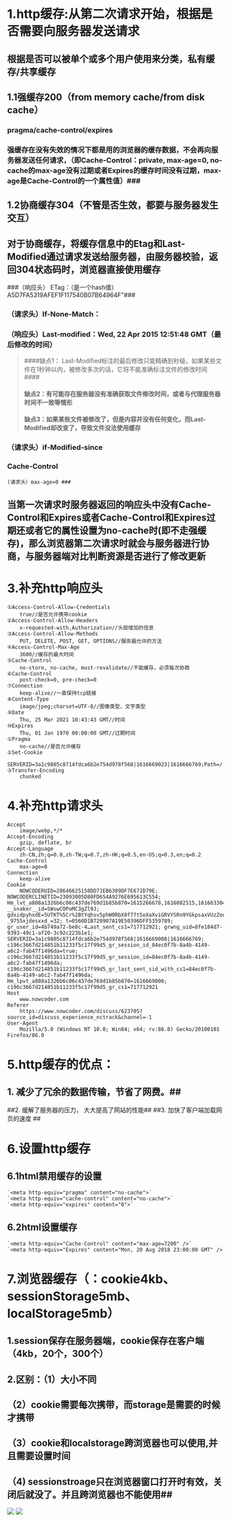 # 1.http缓存:从第二次请求开始，根据是否需要向服务器发送请求 #
## 根据是否可以被单个或多个用户使用来分类，私有缓存/共享缓存 ##
## 1.1强缓存200（from memory cache/from disk cache） ##
### pragma/cache-control/expires ###
### 强缓存在没有失效的情况下都是用的浏览器的缓存数据，不会再向服务器发送任何请求，（即Cache-Control：private, max-age=0, no-cache的max-age没有过期或者Expires的缓存时间没有过期，max-age是Cache-Control的一个属性值）###
## 1.2协商缓存304（不管是否生效，都要与服务器发生交互） ##
## 对于协商缓存，将缓存信息中的Etag和Last-Modified通过请求发送给服务器，由服务器校验，返回304状态码时，浏览器直接使用缓存 ##
###（响应头） ETag：（是一个hash值）A5D7FA5319AFEF1F117540B07B64964F"###
### （请求头）If-None-Match：  ###
### （响应头）Last-modified：Wed, 22 Apr 2015 12:51:48 GMT（最后修改的时间） ###
> ####缺点1： Last-Modified标注的最后修改只能精确到秒级，如果某些文件在1秒钟以内，被修改多次的话，它将不能准确标注文件的修改时间 ####
> #### 缺点2：有可能存在服务器没有准确获取文件修改时间，或者与代理服务器时间不一致等情形 ####
> #### 缺点3：如果某些文件被修改了，但是内容并没有任何变化，而Last-Modified却改变了，导致文件没法使用缓存 ####
### （请求头）if-Modified-since ###
### Cache-Control
	(请求头）max-age=0 ###

## 当第一次请求时服务器返回的响应头中没有Cache-Control和Expires或者Cache-Control和Expires过期还或者它的属性设置为no-cache时(即不走强缓存)，那么浏览器第二次请求时就会与服务器进行协商，与服务器端对比判断资源是否进行了修改更新 ##
# 3.补充http响应头 #
	①Access-Control-Allow-Credentials
		true//是否允许携带cookie
	②Access-Control-Allow-Headers
		x-requested-with,Authorization//头部增加的信息
	③Access-Control-Allow-Methods
		PUT, DELETE, POST, GET, OPTIONS//服务器允许的方法
	④Access-Control-Max-Age
		3600//缓存的最大时间
	⑤Cache-Control
		no-store, no-cache, must-revalidate//不能缓存，必须每次协商
	⑥Cache-Control
		post-check=0, pre-check=0
	⑦Connection
		keep-alive//一直保持tcp链接
	⑧Content-Type
		image/jpeg;charset=UTF-8//图像类型，文字类型
	⑨Date
		Thu, 25 Mar 2021 10:43:43 GMT//时间
	⑩Expires
		Thu, 01 Jan 1970 00:00:00 GMT//过期时间
	①Pragma
		no-cache//是否允许缓存
	②Set-Cookie
		SERVERID=3a1c9805c8714fdca6b2e754d978f568|1616669023|1616666769;Path=/
	③Transfer-Encoding
		chunked
# 4.补充http请求头 #
	Accept
		image/webp,*/*
	Accept-Encoding
		gzip, deflate, br
	Accept-Language
		zh-CN,zh;q=0.8,zh-TW;q=0.7,zh-HK;q=0.5,en-US;q=0.3,en;q=0.2
	Cache-Control
		max-age=0
	Connection
		keep-alive
	Cookie
		NOWCODERUID=28646625158DD71EB6309DF7E671D79E; NOWCODERCLINETID=23093005D80FD654A9276E695613C554; Hm_lvt_a808a1326b6c06c437de769d1b85b870=1615266678,1616082515,1616633043,1616666775; __snaker__id=SWswCOPoMC3gZl9J; gdxidpyhxdE=5UTKT%5Cr%2BtYqhsv5phW0RbX0f77t5oXaXviGRVYSRn9YGkpsaxVUzZoov%5CItkXnp%2BSHCYVI3LDCMypsp4fqaGDR2huuirvit74yD3CYMsxSnQXR3%2BQxnhI%2BUlVkPDug2UfQqC2Cz18gyZpEVpuHwOcLmp8RkqVkCjAKhUGtEAnZ7CoqPs%3A1610367551633; _9755xjdesxxd_=32; t=0560D1B720907A19E50396DFF5359789; gr_user_id=4b749a72-be8c-4…ast_sent_cs1=717712921; grwng_uid=8fe184d7-9393-49c1-af20-3c92c223b1e1; SERVERID=3a1c9805c8714fdca6b2e754d978f568|1616669008|1616666769; c196c3667d214851b11233f5c17f99d5_gr_session_id_84ec0f7b-8a4b-4149-a6c2-fab47f1496da=true; c196c3667d214851b11233f5c17f99d5_gr_session_id=84ec0f7b-8a4b-4149-a6c2-fab47f1496da; c196c3667d214851b11233f5c17f99d5_gr_last_sent_sid_with_cs1=84ec0f7b-8a4b-4149-a6c2-fab47f1496da; Hm_lpvt_a808a1326b6c06c437de769d1b85b870=1616669006; c196c3667d214851b11233f5c17f99d5_gr_cs1=717712921
	Host
		www.nowcoder.com
	Referer
		https://www.nowcoder.com/discuss/623705?source_id=discuss_experience_nctrack&channel=-1
	User-Agent
		Mozilla/5.0 (Windows NT 10.0; Win64; x64; rv:86.0) Gecko/20100101 Firefox/86.0

# 5.http缓存的优点： #
## 1. 减少了冗余的数据传输，节省了网费。##
##2. 缓解了服务器的压力， 大大提高了网站的性能##
##3. 加快了客户端加载网页的速度 ##
# 6.设置http缓存 #
## 6.1html禁用缓存的设置 ##
    `<meta http-equiv="pragma" content="no-cache">`
    `<meta http-equiv="cache-control" content="no-cache">`
    `<meta http-equiv="expires" content="0">`
## 6.2html设置缓存 ##
    `<meta http-equiv="Cache-Control" content="max-age=7200" />`
    `<meta http-equiv="Expires" content="Mon, 20 Aug 2018 23:00:00 GMT" />

# 7.浏览器缓存（：cookie4kb、sessionStorage5mb、localStorage5mb） #
## 1.session保存在服务器端，cookie保存在客户端（4kb，20个，300个）
## 2.区别：（1）大小不同 ##
## （2）cookie需要每次携带，而storage是需要的时候才携带 ##
## （3）cookie和localstorage跨浏览器也可以使用,并且需要设置时间 ##
## （4) sessionstroage只在浏览器窗口打开时有效，关闭后就没了。并且跨浏览器也不能使用##
![](https://upload-images.jianshu.io/upload_images/4845448-4b270d197649b733?imageMogr2/auto-orient/strip|imageView2/2/w/800)
![](https://upload-images.jianshu.io/upload_images/4845448-d2cac3511e372486?imageMogr2/auto-orient/strip|imageView2/2/w/800)


